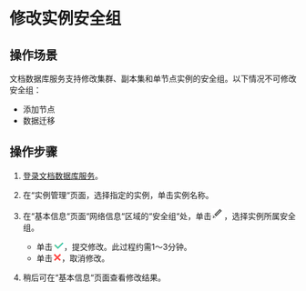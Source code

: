 # 修改实例安全组<a name="zh-cn_topic_change_security_group"></a>

## 操作场景<a name="section977416397479"></a>

文档数据库服务支持修改集群、副本集和单节点实例的安全组。以下情况不可修改安全组：

-   添加节点
-   数据迁移

## 操作步骤<a name="section17896811134712"></a>

1.  [登录文档数据库服务](https://support.huaweicloud.com/qs-dds/dds_02_0043.html)。
2.  在“实例管理“页面，选择指定的实例，单击实例名称。
3.  在“基本信息“页面“网络信息“区域的“安全组“处，单击![](figures/modify.png)，选择实例所属安全组。
    -   单击![](figures/ok.png)，提交修改。此过程约需1～3分钟。
    -   单击![](figures/cancel.png)，取消修改。

4.  稍后可在“基本信息“页面查看修改结果。

